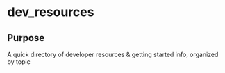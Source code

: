 # dev_resources

## Purpose
A quick directory of developer resources &amp; getting started info, organized by topic